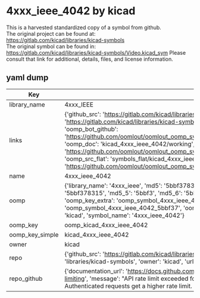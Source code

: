 # 4xxx_ieee_4042 by kicad  
This is a harvested standardized copy of a symbol from github.  
The original project can be found at:  
https://gitlab.com/kicad/libraries/kicad-symbols  
The original symbol can be found in:
https://gitlab.com/kicad/libraries/kicad-symbols/Video.kicad_sym
Please consult that link for additional, details, files, and license information.  
## yaml dump  
| Key | Value |  
| --- | --- |  
| library_name | 4xxx_IEEE |  
| links | {'github_src': 'https://gitlab.com/kicad/libraries/kicad-symbols/Video.kicad_sym', 'github_src_repo': 'https://gitlab.com/kicad/libraries/kicad-symbols', 'oomp_bot': 'kicad_4xxx_ieee_4042/working', 'oomp_bot_github': 'https://github.com/oomlout/oomlout_oomp_symbol_bot/tree/main/kicad_4xxx_ieee_4042/working', 'oomp_doc': 'kicad_4xxx_ieee_4042/working', 'oomp_doc_github': 'https://github.com/oomlout/oomlout_oomp_symbol_doc/tree/main/kicad_4xxx_ieee_4042/working', 'oomp_src_flat': 'symbols_flat/kicad_4xxx_ieee_4042/working', 'oomp_src_flat_github': 'https://github.com/oomlout/oomlout_oomp_symbol_src/tree/main/kicad_4xxx_ieee_4042/working'} |  
| name | 4xxx_ieee_4042 |  
| oomp | {'library_name': '4xxx_ieee', 'md5': '5bbf378315137b6e5325171b26e22f5c', 'md5_10': '5bbf378315', 'md5_5': '5bbf3', 'md5_6': '5bbf37', 'oomp_key': 'oomp_4xxx_ieee_4042', 'oomp_key_extra': 'oomp_symbol_4xxx_ieee_4042', 'oomp_key_full': 'oomp_symbol_4xxx_ieee_4042_5bbf37', 'oomp_key_simple': '4xxx_ieee_4042', 'owner_name': 'kicad', 'symbol_name': '4xxx_ieee_4042'} |  
| oomp_key | oomp_kicad_4xxx_ieee_4042 |  
| oomp_key_simple | kicad_4xxx_ieee_4042 |  
| owner | kicad |  
| repo | {'github_src': 'https://gitlab.com/kicad/libraries/kicad-symbols/Video.kicad_sym', 'name': 'libraries/kicad-symbols', 'owner': 'kicad', 'url': 'https://gitlab.com/kicad/libraries/kicad-symbols'} |  
| repo_github | {'documentation_url': 'https://docs.github.com/rest/overview/resources-in-the-rest-api#rate-limiting', 'message': "API rate limit exceeded for 84.66.173.59. (But here's the good news: Authenticated requests get a higher rate limit. Check out the documentation for more details.)"} |  

